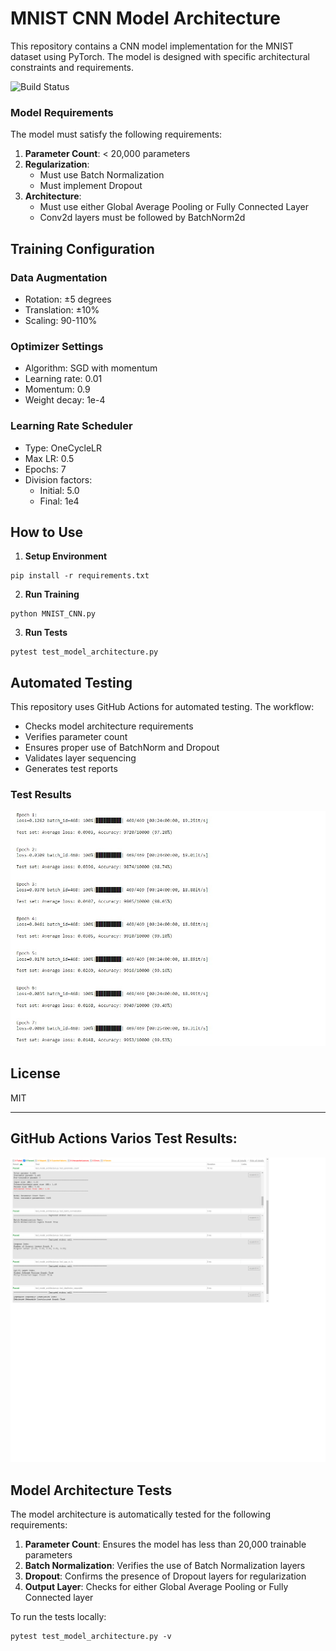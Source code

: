 # MNIST CNN Model Architecture

This repository contains a CNN model implementation for the MNIST dataset using PyTorch. The model is designed with specific architectural constraints and requirements.

![Build Status](https://img.shields.io/badge/build-passing-brightgreen.svg)

### Model Requirements

The model must satisfy the following requirements:

1. **Parameter Count**: < 20,000 parameters
2. **Regularization**: 
   - Must use Batch Normalization
   - Must implement Dropout
3. **Architecture**:
   - Must use either Global Average Pooling or Fully Connected Layer
   - Conv2d layers must be followed by BatchNorm2d

## Training Configuration

### Data Augmentation
- Rotation: ±5 degrees
- Translation: ±10%
- Scaling: 90-110%

### Optimizer Settings
- Algorithm: SGD with momentum
- Learning rate: 0.01
- Momentum: 0.9
- Weight decay: 1e-4

### Learning Rate Scheduler
- Type: OneCycleLR
- Max LR: 0.5
- Epochs: 7
- Division factors: 
  - Initial: 5.0
  - Final: 1e4

## How to Use

1. **Setup Environment**

```
pip install -r requirements.txt
```

2. **Run Training**

```
python MNIST_CNN.py
```
3. **Run Tests**

```
pytest test_model_architecture.py
```

## Automated Testing

This repository uses GitHub Actions for automated testing. The workflow:
- Checks model architecture requirements
- Verifies parameter count
- Ensures proper use of BatchNorm and Dropout
- Validates layer sequencing
- Generates test reports

### Test Results
![Test Logs](./TEST_Logs.jpg)

## License
MIT

---
## GitHub Actions Varios Test Results: 
![Github Actions Test Results](./Various_Test_Results.png)

## Model Architecture Tests

The model architecture is automatically tested for the following requirements:

1. **Parameter Count**: Ensures the model has less than 20,000 trainable parameters
2. **Batch Normalization**: Verifies the use of Batch Normalization layers
3. **Dropout**: Confirms the presence of Dropout layers for regularization
4. **Output Layer**: Checks for either Global Average Pooling or Fully Connected layer

To run the tests locally:

```
pytest test_model_architecture.py -v
```


